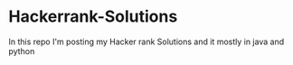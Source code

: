 # Hackerrank-Solutions
In this repo I'm posting my  Hacker rank Solutions and it mostly in java and python
